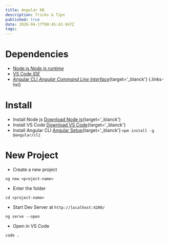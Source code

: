 ```yaml
---
title: Angular KB
description: Tricks & Tips
published: true
date: 2020-04-17T08:45:43.947Z
tags: 
---
```


# Dependencies
- [Node.js *Node.js runtime*](/dev/nodejs)
- [VS Code *IDE*](/dev/vscode)
- [Angular CLI *Angular Command Line Interface*](https://github.com/angular/angular-cli){target='_blanck'}
{.links-list}

# Install
- Install Node js
[Download Node js](https://nodejs.org/en/download/){target='_blanck'}
- Install VS Code
[Download VS Code](https://code.visualstudio.com/){target='_blanck'}
- Install Angular CLI
[Angular Setup](https://angular.io/guide/setup-local){target='_blanck'}
`npm install -g @angular/cli`

# New Project
- Create a new project
```
ng new <project-name>
```
- Enter the folder
```
cd <project-name>
```
- Start Dev Server at `http://localhost:4200/`
```
ng serve --open
```
- Open in VS Code
```
code .
```
